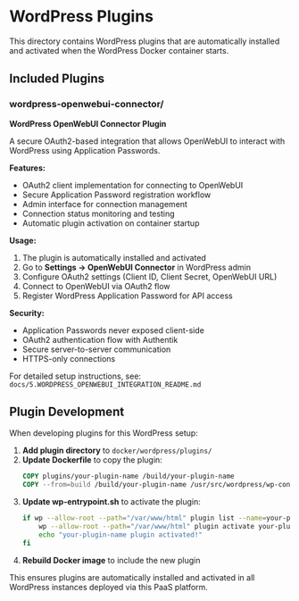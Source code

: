 # WordPress Plugins

This directory contains WordPress plugins that are automatically installed and activated when the WordPress Docker container starts.

## Included Plugins

### wordpress-openwebui-connector/
**WordPress OpenWebUI Connector Plugin**

A secure OAuth2-based integration that allows OpenWebUI to interact with WordPress using Application Passwords.

**Features:**
- OAuth2 client implementation for connecting to OpenWebUI
- Secure Application Password registration workflow
- Admin interface for connection management
- Connection status monitoring and testing
- Automatic plugin activation on container startup

**Usage:**
1. The plugin is automatically installed and activated
2. Go to **Settings → OpenWebUI Connector** in WordPress admin
3. Configure OAuth2 settings (Client ID, Client Secret, OpenWebUI URL)
4. Connect to OpenWebUI via OAuth2 flow
5. Register WordPress Application Password for API access

**Security:**
- Application Passwords never exposed client-side
- OAuth2 authentication flow with Authentik
- Secure server-to-server communication
- HTTPS-only connections

For detailed setup instructions, see: `docs/5.WORDPRESS_OPENWEBUI_INTEGRATION_README.md`

## Plugin Development

When developing plugins for this WordPress setup:

1. **Add plugin directory** to `docker/wordpress/plugins/`
2. **Update Dockerfile** to copy the plugin:
   ```dockerfile
   COPY plugins/your-plugin-name /build/your-plugin-name
   COPY --from=build /build/your-plugin-name /usr/src/wordpress/wp-content/plugins/your-plugin-name
   ```
3. **Update wp-entrypoint.sh** to activate the plugin:
   ```bash
   if wp --allow-root --path="/var/www/html" plugin list --name=your-plugin-name --status=inactive 2>/dev/null | grep -q your-plugin-name; then
       wp --allow-root --path="/var/www/html" plugin activate your-plugin-name
       echo "your-plugin-name plugin activated!"
   fi
   ```
4. **Rebuild Docker image** to include the new plugin

This ensures plugins are automatically installed and activated in all WordPress instances deployed via this PaaS platform.